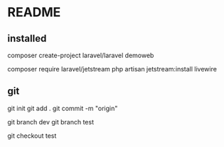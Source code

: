 # README
## installed
composer create-project laravel/laravel demoweb

composer require laravel/jetstream
php artisan jetstream:install livewire

<!-- npm install && npm run dev
if it doesn't work
use the following instruction
npm ci && npm run dev -->

## git
git init
git add .
git commit -m "origin"

git branch dev
git branch test

git checkout test

